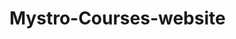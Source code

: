 # Mystro-Courses-website
[](https://github.com/AzadAlmaay/Mystro-Courses-website/blob/clear/Screenshot.png)
